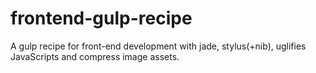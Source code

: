 # frontend-gulp-recipe
A gulp recipe for front-end development with jade, stylus(+nib), uglifies JavaScripts and compress image assets.

